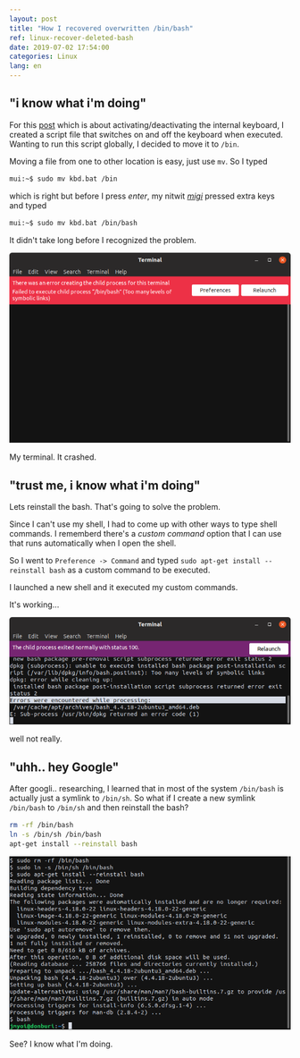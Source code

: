 ```yaml
---
layout: post
title: "How I recovered overwritten /bin/bash"
ref: linux-recover-deleted-bash
date: 2019-07-02 17:54:00
categories: Linux
lang: en
---
```


## "i know what i'm doing"
For this [post](./en-linux-disable-keyboard) which is about activating/deactivating the
 internal keyboard, I created a script file that switches on and off the keyboard when executed.
Wanting to run this script globally, I decided to move it to `/bin`.

Moving a file from one to other location is easy, just use `mv`. So I typed
```bash
mui:~$ sudo mv kbd.bat /bin
```

which is right but before I press *enter*, my nitwit *[migi](https://hero.fandom.com/wiki/Migi)* 
pressed extra keys and typed

```bash
mui:~$ sudo mv kbd.bat /bin/bash
```

It didn't take long before I recognized the problem.

![Error image 1](/assets/images/linux/recover-deleted-bash/error1.png)

My terminal. It crashed.

<div class="divider"></div>

## "trust me, i know what i'm doing"
Lets reinstall the bash. That's going to solve the problem.

Since I can't use my shell, I had to come up with other ways to type shell commands.
I rememberd there's a *custom command* option that I can use that runs automatically when I open the shell.

So I went to `Preference -> Command` and typed `sudo apt-get install --reinstall bash` as a custom command to be executed.

I launched a new shell and it executed my custom commands.

It's working...

![Error image 2](/assets/images/linux/recover-deleted-bash/error2.png)

well not really. 

<div class="divider"></div>

## "uhh.. hey Google" <a id="solution"></a>
After googli.. researching, I learned that in most of the system `/bin/bash` is actually just a symlink to 
`/bin/sh`. So what if I create a new symlink `/bin/bash` to `/bin/sh` and then reinstall the bash?

```sh
rm -rf /bin/bash
ln -s /bin/sh /bin/bash
apt-get install --reinstall bash
```

![Solution image](/assets/images/linux/recover-deleted-bash/solution.png)

See? I know what I'm doing.

